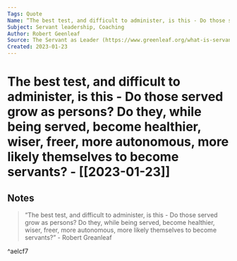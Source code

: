 ```yaml
---
Tags: Quote
Name: “The best test, and difficult to administer, is this - Do those served grow as persons? Do they, while being served, become healthier, wiser, freer, more autonomous, more likely themselves to become servants?”
Subject: Servant leadership, Coaching
Author: Robert Geenleaf
Source: The Servant as Leader (https://www.greenleaf.org/what-is-servant-leadership/)
Created: 2023-01-23
---
```

# The best test, and difficult to administer, is this - Do those served grow as persons? Do they, while being served, become healthier, wiser, freer, more autonomous, more likely themselves to become servants? - [[2023-01-23]]
## Notes

> “The best test, and difficult to administer, is this - Do those served grow as persons? Do they, while being served, become healthier, wiser, freer, more autonomous, more likely themselves to become servants?”
>        - Robert Greanleaf

^aelcf7